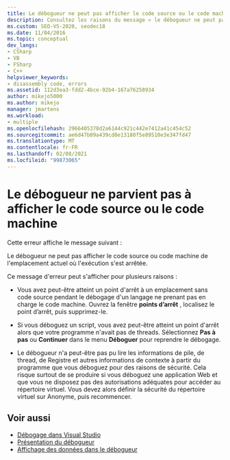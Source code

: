 ```yaml
---
title: Le débogueur ne peut pas afficher le code source ou le code machine
description: Consultez les raisons du message « le débogueur ne peut pas afficher le code source ou le code machine pour l’emplacement actuel où l’exécution s’est arrêtée ».
ms.custom: SEO-VS-2020, seodec18
ms.date: 11/04/2016
ms.topic: conceptual
dev_langs:
- CSharp
- VB
- FSharp
- C++
helpviewer_keywords:
- disassembly code, errors
ms.assetid: 112d3ea3-fdd2-4bce-92b4-167a76258934
author: mikejo5000
ms.author: mikejo
manager: jmartens
ms.workload:
- multiple
ms.openlocfilehash: 2966405378d2a6144c921c442e7412a41c454c52
ms.sourcegitcommit: ae6d47b09a439cd0e13180f5e89510e3e347fd47
ms.translationtype: MT
ms.contentlocale: fr-FR
ms.lasthandoff: 02/08/2021
ms.locfileid: "99873065"
---
```

# <a name="debugger-cannot-display-source-code-or-disassembly"></a>Le débogueur ne parvient pas à afficher le code source ou le code machine
Cette erreur affiche le message suivant :

 Le débogueur ne peut pas afficher le code source ou code machine de l'emplacement actuel où l'exécution s'est arrêtée.

 Ce message d'erreur peut s'afficher pour plusieurs raisons :

- Vous avez peut-être atteint un point d'arrêt à un emplacement sans code source pendant le débogage d'un langage ne prenant pas en charge le code machine. Ouvrez la fenêtre **points d’arrêt** , localisez le point d’arrêt, puis supprimez-le.

- Si vous déboguez un script, vous avez peut-être atteint un point d'arrêt alors que votre programme n'avait pas de threads. Sélectionnez **Pas à pas** ou **Continuer** dans le menu **Déboguer** pour reprendre le débogage.

- Le débogueur n'a peut-être pas pu lire les informations de pile, de thread, de Registre et autres informations de contexte à partir du programme que vous déboguez pour des raisons de sécurité. Cela risque surtout de se produire si vous déboguez une application Web et que vous ne disposez pas des autorisations adéquates pour accéder au répertoire virtuel. Vous devez alors définir la sécurité du répertoire virtuel sur Anonyme, puis recommencer.

## <a name="see-also"></a>Voir aussi
- [Débogage dans Visual Studio](../debugger/index.yml)
- [Présentation du débogueur](../debugger/debugger-feature-tour.md)
- [Affichage des données dans le débogueur](../debugger/viewing-data-in-the-debugger.md)